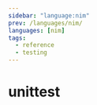```yaml
---
sidebar: "language:nim"
prev: /languages/nim/
languages: [nim]
tags:
  - reference
  - testing
---
```


# unittest

<!--
TODO: Finish this reference
TODO: Add tutorial and link to it
TODO: Add any recipes and link to them
-->
